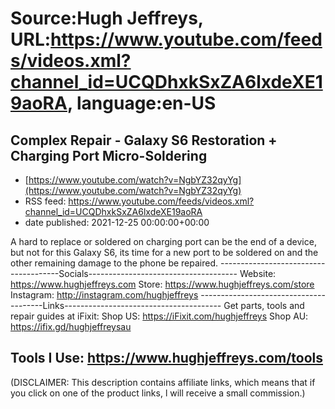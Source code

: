 # Source:Hugh Jeffreys, URL:https://www.youtube.com/feeds/videos.xml?channel_id=UCQDhxkSxZA6lxdeXE19aoRA, language:en-US

## Complex Repair - Galaxy S6 Restoration + Charging Port Micro-Soldering
 - [https://www.youtube.com/watch?v=NgbYZ32qyYg](https://www.youtube.com/watch?v=NgbYZ32qyYg)
 - RSS feed: https://www.youtube.com/feeds/videos.xml?channel_id=UCQDhxkSxZA6lxdeXE19aoRA
 - date published: 2021-12-25 00:00:00+00:00

A hard to replace or soldered on charging port can be the end of a device, but not for this Galaxy S6, its time for a new port to be soldered on and the other remaining damage to the phone be repaired.
--------------------------------------Socials-------------------------------------
Website: https://www.hughjeffreys.com
Store: https://www.hughjeffreys.com/store
Instagram: http://instagram.com/hughjeffreys
---------------------------------------Links---------------------------------------
Get parts, tools and repair guides at iFixit:
Shop US: https://iFixit.com/hughjeffreys
Shop AU: https://ifix.gd/hughjeffreysau

Tools I Use: https://www.hughjeffreys.com/tools
---------------------------------------------------------------------------------------


(DISCLAIMER: This description contains affiliate links, which means that if you click on one of the product links, l will receive a small commission.)

